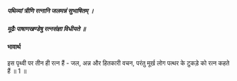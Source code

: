 ##### पथिव्यां त्रीणि रत्नानि जलमन्नं सुभाषितम् ।
##### मूढैः पाषाणखण्डेषु रत्नसंज्ञा विधीयते ॥

#### भावार्थ

इस पृथ्वी पर तीन ही रत्न हैं - जल, अन्न और हितकारी वचन, परंतु मूर्ख लोग पत्थर के टुकड़े को रत्न कहते हैं ॥ 1 ॥